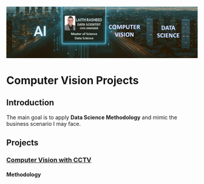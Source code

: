 ![image](https://github.com/laithrasheed/Computer-Vision-Projects/blob/main/Headline%20image.PNG)
# Computer Vision Projects



## Introduction

The main goal is to apply **Data Science Methodology** and mimic the business scenario I may face.

## Projects


### [Computer Vision with CCTV](https://github.com/laithrasheed/Computer-Vision-Projects/tree/main/Computer%20Vision%20with%20CCTV)

#### Methodology

